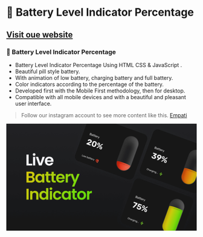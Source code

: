 # 🔋 Battery Level Indicator Percentage
## [Visit oue website](https://empati.org)
### 🔋 Battery Level Indicator Percentage

- Battery Level Indicator Percentage Using HTML CSS & JavaScript .
- Beautiful pill style battery.
- With animation of low battery, charging battery and full battery.
- Color indicators according to the percentage of the battery.
- Developed first with the Mobile First methodology, then for desktop.
- Compatible with all mobile devices and with a beautiful and pleasant user interface.

> Follow our instagram account to see more content like this. [Empati](https://www.instagram.com/empatiweb)

![preview img](/preview.png)
